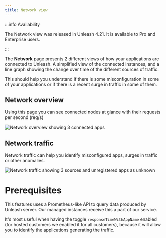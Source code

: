 ```yaml
---
title: Network view
---
```


:::info Availability

The Network view was released in Unleash 4.21. It is available to Pro and Enterprise users.

:::

The **Network** page presents 2 different views of how your applications are connected to Unleash. A simplified view of the connected instances, and a line graph showing the change over time of the different sources of traffic. 


This should help you understand if there is some misconfiguration in some of your applications or if there is a recent surge in traffic in some of them. 

## Network overview

Using this page you can see connected nodes at glance with their requests per second (req/s)

![Network overview showing 3 connected apps](/img/network-overview.png)

## Network traffic

Network traffic can help you identify misconfigured apps, surges in traffic or other anomalies.

![Network traffic showing 3 sources and unregistered apps as unknown](/img/network-traffic.png)

# Prerequisites
This features uses a Prometheus-like API to query data produced by Unleash server. Our managed instances receive this a part of our service.

It's most useful when having the toggle `responseTimeWithAppName` enabled (for hosted customers we enabled it for all customers), because it will allow you to identify the applications generating the traffic.
